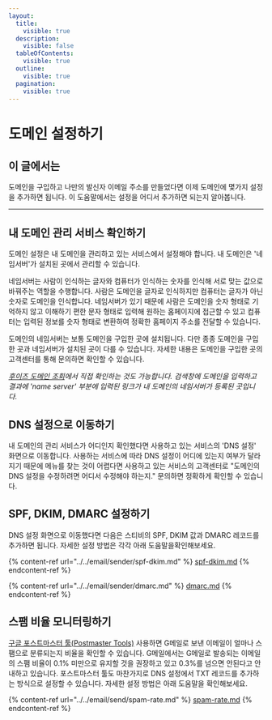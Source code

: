 ```yaml
---
layout:
  title:
    visible: true
  description:
    visible: false
  tableOfContents:
    visible: true
  outline:
    visible: true
  pagination:
    visible: true
---
```


# 도메인 설정하기

## 이 글에서는

도메인을 구입하고 나만의 발신자 이메일 주소를 만들었다면 이제 도메인에 몇가지 설정을 추가하면 됩니다. 이 도움말에서는 설정을 어디서 추가하면 되는지 알아봅니다.&#x20;

***

## 내 도메인 관리 서비스 확인하기

도메인 설정은 내 도메인을 관리하고 있는 서비스에서 설정해야 합니다. 내 도메인은 '네임서버'가 설치된 곳에서 관리할 수 있습니다.

네임서버는 사람이 인식하는 글자와 컴퓨터가 인식하는 숫자를 인식해 서로 맞는 값으로 바꿔주는 역할을 수행합니다.  사람은 도메인을 글자로 인식하지만 컴퓨터는 글자가 아닌 숫자로 도메인을 인식합니다. 네임서버가 있기 때문에 사람은 도메인을 숫자 형태로 기억하지 않고 이해하기 편한 문자 형태로 입력해 원하는 홈페이지에 접근할 수 있고 컴퓨터는 입력된 정보를 숫자 형태로 변환하여 정확한 홈페이지 주소를 전달할 수 있습니다.

도메인의 네임서버는 보통 도메인을 구입한 곳에 설치됩니다. 다만 종종 도메인을 구입한 곳과 네임서버가 설치된 곳이 다를 수 있습니다. 자세한 내용은 도메인을 구입한 곳의 고객센터를 통해 문의하면 확인할 수 있습니다.

[_후이즈 도메인 조회_](https://xn--c79as89aj0e29b77z.xn--3e0b707e/kor/whois/whois.jsp)_에서 직접 확인하는 것도 가능합니다. 검색창에 도메인을 입력하고 결과에 'name server' 부분에 입력된 링크가 내 도메인의 네임서버가 등록된 곳입니다._



## DNS 설정으로 이동하기

내 도메인의 관리 서비스가 어디인지 확인했다면 사용하고 있는 서비스의 'DNS 설정' 화면으로 이동합니다. 사용하는 서비스에 따라 DNS 설정이 어디에 있는지 여부가 달라지기 때문에 메뉴를 찾는 것이 어렵다면 사용하고 있는 서비스의 고객센터로 "도메인의 DNS 설정을 수정하려면 어디서 수정해야 하는지." 문의하면 정확하게 확인할 수 있습니다.&#x20;



## SPF, DKIM, DMARC 설정하기

DNS 설정 화면으로 이동했다면 다음은 스티비의 SPF, DKIM 값과 DMARC 레코드를 추가하면 됩니다. 자세한 설정 방법은 각각 아래 도움말을확인해보세요.

{% content-ref url="../../email/sender/spf-dkim.md" %}
[spf-dkim.md](../../email/sender/spf-dkim.md)
{% endcontent-ref %}

{% content-ref url="../../email/sender/dmarc.md" %}
[dmarc.md](../../email/sender/dmarc.md)
{% endcontent-ref %}



## 스팸 비율 모니터링하기

[구글 포스트마스터 툴(Postmaster Tools)](https://support.google.com/a/answer/9981691?hl=ko\&ref=help.stibee.com) 사용하면 G메일로 보낸 이메일이 얼마나 스팸으로 분류되는지 비율을 확인할 수 있습니다. G메일에서는 G메일로 발송되는 이메일의 스팸 비율이 0.1% 미만으로 유지할 것을 권장하고 있고 0.3%를 넘으면 안된다고 안내하고 있습니다. 포스트마스터 툴도 마찬가지로 DNS 설정에서 TXT 레코드를 추가하는 방식으로 설정할 수 있습니다. 자세한 설정 방법은 아래 도움말을 확인해보세요.

{% content-ref url="../../email/send/spam-rate.md" %}
[spam-rate.md](../../email/send/spam-rate.md)
{% endcontent-ref %}

